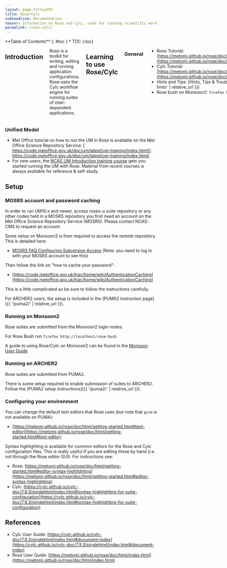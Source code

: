 ```yaml
---
layout: page-fullwidth
title: Rose/Cylc
subheadline: Documentation
teaser: Information on Rose and Cylc, used for running scientific workflows; for example the Unified Model.
permalink: /rose-cylc/
---
```

<div class="row">
<div class="medium-4 medium-push-8 columns" markdown="1">
<div class="panel radius" markdown="1">
**Table of Contents**
{: #toc }
*  TOC
{:toc}
</div><!-- /.panel -->
</div><!-- /.medium-4 -->

<div class="medium-8 medium-pull-4 columns" markdown="1">

## Introduction

Rose is a toolkit for writing, editing and running application configurations.  Rose uses the Cylc workflow engine for running suites of inter-dependent applications. 

## Learning to use Rose/Cylc

### General

* Rose Tutorial: [https://metomi.github.io/rose/doc/html/tutorial/rose/index.html](https://metomi.github.io/rose/doc/html/tutorial/rose/index.html)
* Cylc Tutorial: [https://metomi.github.io/rose/doc/html/tutorial/cylc/index.html](https://metomi.github.io/rose/doc/html/tutorial/cylc/index.html)
* Hints and Tips: [Hints, Tips & Troubleshooting]({{ 'rose-cylc-hints' | relative_url }})
* Rose bush on Monsoon2: `firefox http://localhost/rose-bush`
</div><!-- /.medium-8.columns -->
</div><!-- /.row -->

### Unified Model

* Met Office tutorial on how to run the UM in Rose is available on the Met Office Science Repository Service: [​https://code.metoffice.gov.uk/doc/um/latest/um-training/index.html](​https://code.metoffice.gov.uk/doc/um/latest/um-training/index.html)
* For new users, the [NCAS UM Introduction training course](/services/training/#introduction-to-the-unified-model) gets you started running the UM with Rose. Material from recent courses is always available for reference & self-study.

## Setup

### MOSRS account and password caching 

In order to run UM10.x and newer, access roses-u suite repository or any other codes held in a MOSRS repository you first need an account on the Met Office Science Repository Service (MOSRS). Please contact NCAS-CMS to request an account.

Some setup on Monsoon2 is then required to access the remote repository. This is detailed here:

* [MOSRS FAQ Configuring Subversion Access](https://code.metoffice.gov.uk/trac/home/wiki/FAQ#ConfiguringSubversionaccess) (Note: you need to log in with your MOSRS account to see this)

Then follow the link on "how to cache your password":

* [https://code.metoffice.gov.uk/trac/home/wiki/AuthenticationCaching](https://code.metoffice.gov.uk/trac/home/wiki/AuthenticationCaching)

This is a little complicated so be sure to follow the instructions carefully. 

For ARCHER2 users, the setup is included in the [PUMA2 instruction page]({{ '/puma2/' | relative_url }}). 

### Running on Monsoon2

Rose suites are submitted from the Monsoon2 login nodes.

For Rose Bush run `firefox http://localhost/rose-bush`

A guide to using Rose/Cylc on Monsoon2 can be found in the [Monsoon User Guide](https://code.metoffice.gov.uk/doc/monsoon2/additionalServices.html#rose-and-cylc)

### Running on ARCHER2

Rose suites are submitted from PUMA2.

There is some setup required to enable submission of suites to ARCHER2.  Follow the [PUMA2 setup instructions]({{ '/puma2/' | relative_url }}). 

### Configuring your environment

You can change the default text editors that Rose uses (but note that `gvim` is not available on PUMA):

* [https://metomi.github.io/rose/doc/html/getting-started.html#text-editor](https://metomi.github.io/rose/doc/html/getting-started.html#text-editor)

Syntax highlighting is available for common editors for the Rose and Cylc configuration files. This is really useful if you are editing these by hand (i.e. not through the Rose editor GUI). For instructions see:

* Rose: ​[https://metomi.github.io/rose/doc/html/getting-started.html#editor-syntax-highlighting](https://metomi.github.io/rose/doc/html/getting-started.html#editor-syntax-highlighting)
* Cylc: [https://cylc.github.io/cylc-doc/7.9.3/singlehtml/index.html#syntax-highlighting-for-suite-configuration](https://cylc.github.io/cylc-doc/7.9.3/singlehtml/index.html#syntax-highlighting-for-suite-configuration)

## References

* Cylc User Guide: [https://cylc.github.io/cylc-doc/7.9.3/singlehtml/index.html#document-index](https://cylc.github.io/cylc-doc/7.9.3/singlehtml/index.html#document-index)
* Rose User Guide: [https://metomi.github.io/rose/doc/html/index.html](https://metomi.github.io/rose/doc/html/index.html)
